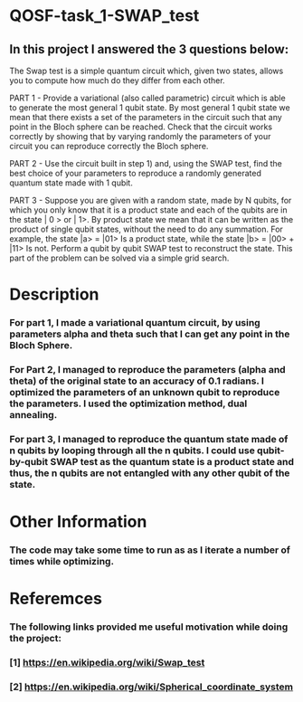 # QOSF-task_1-SWAP_test

## In this project I answered the 3 questions below:

The Swap test is a simple quantum circuit which, given two states, allows you to compute how much do they differ from each other.

PART 1 - Provide a variational (also called parametric) circuit which is able to generate the most general 1 qubit state. By most general 1 qubit state we mean that there exists a set of the parameters in the circuit such that any point in the Bloch sphere can be reached. Check that the circuit works correctly by showing that by varying randomly the parameters of your circuit you can reproduce correctly the Bloch sphere.

PART 2 - Use the circuit built in step 1) and, using the SWAP test, find the best choice of your parameters to reproduce a randomly generated quantum state made with 1 qubit.

PART 3 - Suppose you are given with a random state, made by N qubits, for which you only know that it is a product state and each of the qubits are in the state | 0 > or | 1>. By product state we mean that it can be written as the product of single qubit states, without the need to do any summation. For example, the state
|a> = |01>
Is a product state, while the state
|b> = |00> + |11>
Is not. Perform a qubit by qubit SWAP test to reconstruct the state. This part of the problem can be solved via a simple grid search.

# Description

### For part 1, I made a variational quantum circuit, by using parameters alpha and theta such that I can get any point in the Bloch Sphere.

### For Part 2, I managed to reproduce the parameters (alpha and theta) of the original state to an accuracy of 0.1 radians. I optimized the parameters of an unknown qubit to reproduce the parameters. I used the optimization method, dual annealing.

### For part 3, I managed to reproduce the quantum state made of n qubits by looping through all the n qubits. I could use qubit-by-qubit SWAP test as the quantum state is a product state and thus, the n qubits are not entangled with any other qubit of the state. 

# Other Information

### The code may take some time to run as as I iterate a number of times while optimizing. 

# Referemces

### The following links provided me useful motivation while doing the project:
### [1] https://en.wikipedia.org/wiki/Swap_test
### [2] https://en.wikipedia.org/wiki/Spherical_coordinate_system
